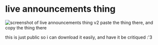 # live announcements thing

![screenshot of live announcements thing v2](https://user-images.githubusercontent.com/83787150/212837149-55e26034-aba8-4cc9-97cf-9f7cb5371c12.png)
paste the thing there, and copy the thing there

this is just public so i can download it easily, and have it be critiqued :'3
